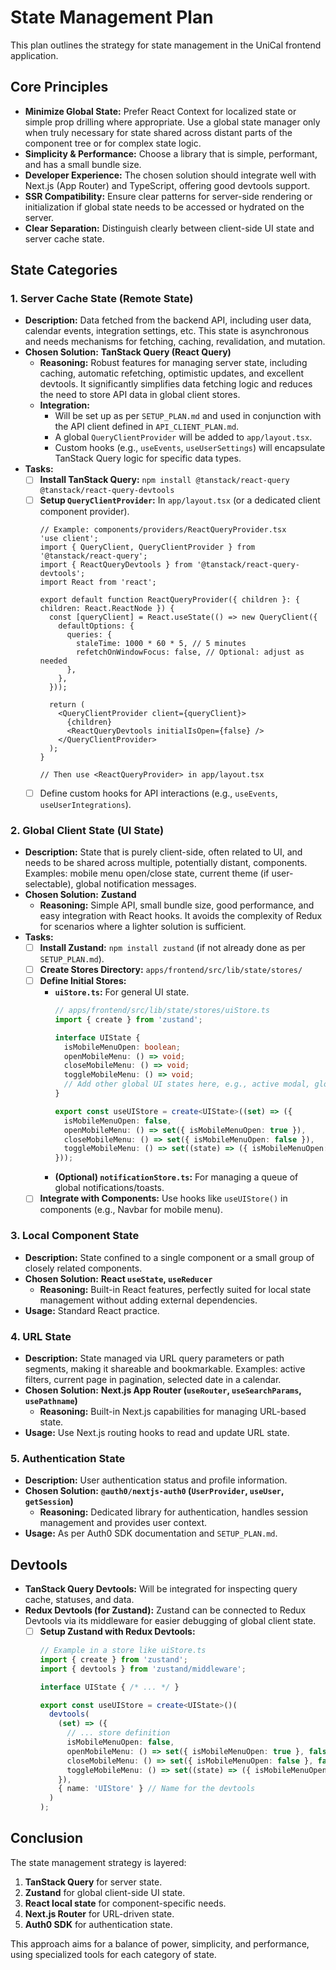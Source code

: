 <!-- filepath: /Users/canh/Projects/Personals/UniCal/apps/frontend/src/lib/state/STATE_MANAGEMENT_PLAN.md -->
# State Management Plan

This plan outlines the strategy for state management in the UniCal frontend application.

## Core Principles
*   **Minimize Global State:** Prefer React Context for localized state or simple prop drilling where appropriate. Use a global state manager only when truly necessary for state shared across distant parts of the component tree or for complex state logic.
*   **Simplicity & Performance:** Choose a library that is simple, performant, and has a small bundle size.
*   **Developer Experience:** The chosen solution should integrate well with Next.js (App Router) and TypeScript, offering good devtools support.
*   **SSR Compatibility:** Ensure clear patterns for server-side rendering or initialization if global state needs to be accessed or hydrated on the server.
*   **Clear Separation:** Distinguish clearly between client-side UI state and server cache state.

## State Categories

### 1. Server Cache State (Remote State)
*   **Description:** Data fetched from the backend API, including user data, calendar events, integration settings, etc. This state is asynchronous and needs mechanisms for fetching, caching, revalidation, and mutation.
*   **Chosen Solution:** **TanStack Query (React Query)**
    *   **Reasoning:** Robust features for managing server state, including caching, automatic refetching, optimistic updates, and excellent devtools. It significantly simplifies data fetching logic and reduces the need to store API data in global client stores.
    *   **Integration:**
        *   Will be set up as per `SETUP_PLAN.md` and used in conjunction with the API client defined in `API_CLIENT_PLAN.md`.
        *   A global `QueryClientProvider` will be added to `app/layout.tsx`.
        *   Custom hooks (e.g., `useEvents`, `useUserSettings`) will encapsulate TanStack Query logic for specific data types.
*   **Tasks:**
    *   [ ] **Install TanStack Query:** `npm install @tanstack/react-query @tanstack/react-query-devtools`
    *   [ ] **Setup `QueryClientProvider`:** In `app/layout.tsx` (or a dedicated client component provider).
        ```tsx
        // Example: components/providers/ReactQueryProvider.tsx
        'use client';
        import { QueryClient, QueryClientProvider } from '@tanstack/react-query';
        import { ReactQueryDevtools } from '@tanstack/react-query-devtools';
        import React from 'react';

        export default function ReactQueryProvider({ children }: { children: React.ReactNode }) {
          const [queryClient] = React.useState(() => new QueryClient({
            defaultOptions: {
              queries: {
                staleTime: 1000 * 60 * 5, // 5 minutes
                refetchOnWindowFocus: false, // Optional: adjust as needed
              },
            },
          }));

          return (
            <QueryClientProvider client={queryClient}>
              {children}
              <ReactQueryDevtools initialIsOpen={false} />
            </QueryClientProvider>
          );
        }

        // Then use <ReactQueryProvider> in app/layout.tsx
        ```
    *   [ ] Define custom hooks for API interactions (e.g., `useEvents`, `useUserIntegrations`).

### 2. Global Client State (UI State)
*   **Description:** State that is purely client-side, often related to UI, and needs to be shared across multiple, potentially distant, components. Examples: mobile menu open/close state, current theme (if user-selectable), global notification messages.
*   **Chosen Solution:** **Zustand**
    *   **Reasoning:** Simple API, small bundle size, good performance, and easy integration with React hooks. It avoids the complexity of Redux for scenarios where a lighter solution is sufficient.
*   **Tasks:**
    *   [ ] **Install Zustand:** `npm install zustand` (if not already done as per `SETUP_PLAN.md`).
    *   [ ] **Create Stores Directory:** `apps/frontend/src/lib/state/stores/`
    *   [ ] **Define Initial Stores:**
        *   **`uiStore.ts`:** For general UI state.
            ```typescript
            // apps/frontend/src/lib/state/stores/uiStore.ts
            import { create } from 'zustand';

            interface UIState {
              isMobileMenuOpen: boolean;
              openMobileMenu: () => void;
              closeMobileMenu: () => void;
              toggleMobileMenu: () => void;
              // Add other global UI states here, e.g., active modal, global loading indicators
            }

            export const useUIStore = create<UIState>((set) => ({
              isMobileMenuOpen: false,
              openMobileMenu: () => set({ isMobileMenuOpen: true }),
              closeMobileMenu: () => set({ isMobileMenuOpen: false }),
              toggleMobileMenu: () => set((state) => ({ isMobileMenuOpen: !state.isMobileMenuOpen })),
            }));
            ```
        *   **(Optional) `notificationStore.ts`:** For managing a queue of global notifications/toasts.
    *   [ ] **Integrate with Components:** Use hooks like `useUIStore()` in components (e.g., Navbar for mobile menu).

### 3. Local Component State
*   **Description:** State confined to a single component or a small group of closely related components.
*   **Chosen Solution:** **React `useState`, `useReducer`**
    *   **Reasoning:** Built-in React features, perfectly suited for local state management without adding external dependencies.
*   **Usage:** Standard React practice.

### 4. URL State
*   **Description:** State managed via URL query parameters or path segments, making it shareable and bookmarkable. Examples: active filters, current page in pagination, selected date in a calendar.
*   **Chosen Solution:** **Next.js App Router (`useRouter`, `useSearchParams`, `usePathname`)**
    *   **Reasoning:** Built-in Next.js capabilities for managing URL-based state.
*   **Usage:** Use Next.js routing hooks to read and update URL state.

### 5. Authentication State
*   **Description:** User authentication status and profile information.
*   **Chosen Solution:** **`@auth0/nextjs-auth0` (`UserProvider`, `useUser`, `getSession`)**
    *   **Reasoning:** Dedicated library for authentication, handles session management and provides user context.
*   **Usage:** As per Auth0 SDK documentation and `SETUP_PLAN.md`.

## Devtools
*   **TanStack Query Devtools:** Will be integrated for inspecting query cache, statuses, and data.
*   **Redux Devtools (for Zustand):** Zustand can be connected to Redux Devtools via its middleware for easier debugging of global client state.
    *   [ ] **Setup Zustand with Redux Devtools:**
        ```typescript
        // Example in a store like uiStore.ts
        import { create } from 'zustand';
        import { devtools } from 'zustand/middleware';

        interface UIState { /* ... */ }

        export const useUIStore = create<UIState>()(
          devtools(
            (set) => ({
              // ... store definition
              isMobileMenuOpen: false,
              openMobileMenu: () => set({ isMobileMenuOpen: true }, false, 'openMobileMenu'),
              closeMobileMenu: () => set({ isMobileMenuOpen: false }, false, 'closeMobileMenu'),
              toggleMobileMenu: () => set((state) => ({ isMobileMenuOpen: !state.isMobileMenuOpen }), false, 'toggleMobileMenu'),
            }),
            { name: 'UIStore' } // Name for the devtools
          )
        );
        ```

## Conclusion
The state management strategy is layered:
1.  **TanStack Query** for server state.
2.  **Zustand** for global client-side UI state.
3.  **React local state** for component-specific needs.
4.  **Next.js Router** for URL-driven state.
5.  **Auth0 SDK** for authentication state.

This approach aims for a balance of power, simplicity, and performance, using specialized tools for each category of state.
